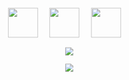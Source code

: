<br/>
<div align="center">
  <img
    src="https://cdn.jsdelivr.net/gh/devicons/devicon@latest/icons/html5/html5-plain.svg"
    width="60px"
  />&nbsp;&nbsp;&nbsp;&nbsp;&nbsp;
  <img
    src="https://cdn.jsdelivr.net/gh/devicons/devicon@latest/icons/css3/css3-plain.svg"
    width="60px"
    />&nbsp;&nbsp;&nbsp;&nbsp;&nbsp;
  <img
    src="https://cdn.jsdelivr.net/gh/devicons/devicon@latest/icons/javascript/javascript-plain.svg"
    width="60px"
  />&nbsp;&nbsp;&nbsp;&nbsp;&nbsp;
  <br />
  <br />
<img src="https://github-readme-stats.vercel.app/api?username=d7chau&show_icons=true&hide_border=true&theme=react&hide=contribs,issues" />  
  <br />
  <br />
  <img
    src="https://github-readme-streak-stats.herokuapp.com/?user=d7chau&&theme=react&&hide_border=true"
  />
</div>
